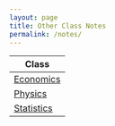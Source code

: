 ```yaml
---
layout: page
title: Other Class Notes
permalink: /notes/
---
```


| Class |
|-|
| [Economics]({{site.baseurl}}/2022/08/28/Economics.html) |
| [Physics]({{site.baseurl}}/2022/08/28/Physics.html) |
| [Statistics]({{site.baseurl}}/2022/08/28/Statistics.html) | 